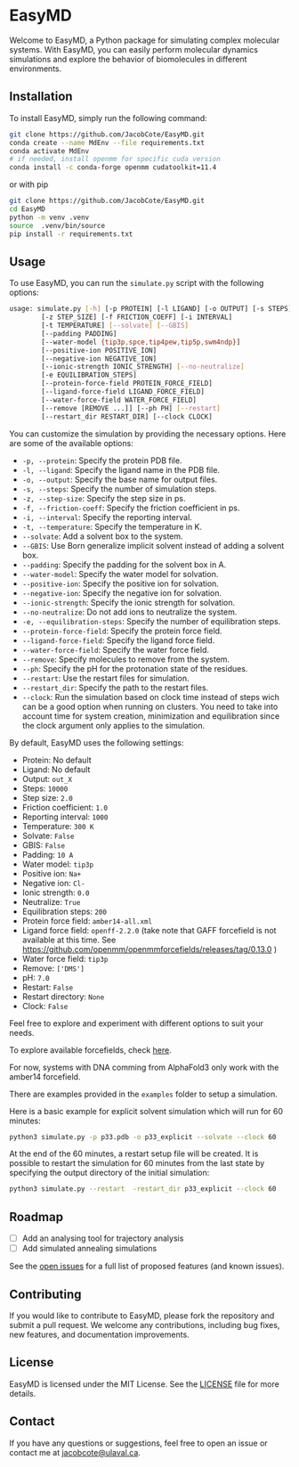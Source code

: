 # EasyMD

Welcome to EasyMD, a Python package for simulating complex molecular systems. With EasyMD, you can easily perform molecular dynamics simulations and explore the behavior of biomolecules in different environments.

## Installation
To install EasyMD, simply run the following command:
```bash
git clone https://github.com/JacobCote/EasyMD.git
conda create --name MdEnv --file requirements.txt
conda activate MdEnv
# if needed, install openmm for specific cuda version
conda install -c conda-forge openmm cudatoolkit=11.4
```
or with pip
```bash
git clone https://github.com/JacobCote/EasyMD.git
cd EasyMD
python -m venv .venv
source  .venv/bin/source
pip install -r requirements.txt

```

## Usage
To use EasyMD, you can run the `simulate.py` script with the following options:
```bash
usage: simulate.py [-h] [-p PROTEIN] [-l LIGAND] [-o OUTPUT] [-s STEPS]
        [-z STEP_SIZE] [-f FRICTION_COEFF] [-i INTERVAL]
        [-t TEMPERATURE] [--solvate] [--GBIS]
        [--padding PADDING]
        [--water-model {tip3p,spce,tip4pew,tip5p,swm4ndp}]
        [--positive-ion POSITIVE_ION]
        [--negative-ion NEGATIVE_ION]
        [--ionic-strength IONIC_STRENGTH] [--no-neutralize]
        [-e EQUILIBRATION_STEPS]
        [--protein-force-field PROTEIN_FORCE_FIELD]
        [--ligand-force-field LIGAND_FORCE_FIELD]
        [--water-force-field WATER_FORCE_FIELD]
        [--remove [REMOVE ...]] [--ph PH] [--restart]
        [--restart_dir RESTART_DIR] [--clock CLOCK]
```

You can customize the simulation by providing the necessary options. Here are some of the available options:

- `-p, --protein`: Specify the protein PDB file.
- `-l, --ligand`: Specify the ligand name in the PDB file.
- `-o, --output`: Specify the base name for output files.
- `-s, --steps`: Specify the number of simulation steps.
- `-z, --step-size`: Specify the step size in ps.
- `-f, --friction-coeff`: Specify the friction coefficient in ps.
- `-i, --interval`: Specify the reporting interval.
- `-t, --temperature`: Specify the temperature in K.
- `--solvate`: Add a solvent box to the system.
- `--GBIS`: Use Born generalize implicit solvent instead of adding a solvent box.
- `--padding`: Specify the padding for the solvent box in A.
- `--water-model`: Specify the water model for solvation.
- `--positive-ion`: Specify the positive ion for solvation.
- `--negative-ion`: Specify the negative ion for solvation.
- `--ionic-strength`: Specify the ionic strength for solvation.
- `--no-neutralize`: Do not add ions to neutralize the system.
- `-e, --equilibration-steps`: Specify the number of equilibration steps.
- `--protein-force-field`: Specify the protein force field.
- `--ligand-force-field`: Specify the ligand force field.
- `--water-force-field`: Specify the water force field.
- `--remove`: Specify molecules to remove from the system.
- `--ph`: Specify the pH for the protonation state of the residues.
- `--restart`: Use the restart files for simulation.
- `--restart_dir`: Specify the path to the restart files.
- `--clock`: Run the simulation based on clock time instead of steps wich can be a good option when running on clusters. You need to take into account time for system creation, minimization and equilibration since the clock argument only applies to the simulation.

By default, EasyMD uses the following settings:
- Protein: No default
- Ligand: No default
- Output: `out_X`
- Steps: `10000`
- Step size: `2.0`
- Friction coefficient: `1.0`
- Reporting interval: `1000`
- Temperature: `300 K`
- Solvate: `False`
- GBIS: `False`
- Padding: `10 A`
- Water model: `tip3p`
- Positive ion: `Na+`
- Negative ion: `Cl-`
- Ionic strength: `0.0`
- Neutralize: `True`
- Equilibration steps: `200`
- Protein force field: `amber14-all.xml`
- Ligand force field: `openff-2.2.0` (take note that GAFF forcefield is not available at this time. See https://github.com/openmm/openmmforcefields/releases/tag/0.13.0  )
- Water force field: `tip3p`
- Remove: `['DMS']`
- pH: `7.0`
- Restart: `False`
- Restart directory: `None`
- Clock: `False`

Feel free to explore and experiment with different options to suit your needs.

To explore available forcefields, check [here](https://ommprotocol.readthedocs.io/en/latest/forcefields.html).

For now, systems with DNA comming from AlphaFold3 only work with the amber14 forcefield.

There are examples provided in the `examples` folder to setup a simulation.

Here is a basic example for explicit solvent simulation which will run for 60 minutes:
```bash
python3 simulate.py -p p33.pdb -o p33_explicit --solvate --clock 60
```
At the end of the 60 minutes, a restart setup file will be created. It is possible to restart the simulation for 60 minutes from the last state by specifying the output directory of the initial simulation:
```bash
python3 simulate.py --restart  -restart_dir p33_explicit --clock 60
```

## Roadmap

- [ ] Add an analysing tool for trajectory analysis
- [ ] Add simulated annealing simulations

See the [open issues](https://github.com/JacobCote/EasyMD/issues) for a full list of proposed features (and known issues).

## Contributing
If you would like to contribute to EasyMD, please fork the repository and submit a pull request. We welcome any contributions, including bug fixes, new features, and documentation improvements.

## License
EasyMD is licensed under the MIT License. See the [LICENSE](LICENSE) file for more details.

## Contact
If you have any questions or suggestions, feel free to open an issue or contact me at jacobcote@ulaval.ca.



